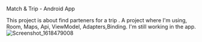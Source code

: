 Match & Trip -  Android App


This project is about  find parteners for a trip .
A project where I'm using, Room, Maps, Api, ViewModel, Adapters,Binding. I'm still working in the app.
![Screenshot_1618479008](https://user-images.githubusercontent.com/77108920/114851468-2989d280-9de2-11eb-9083-b6fe8b87ef34.png)

